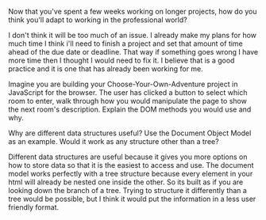 Now that you've spent a few weeks working on longer projects, how do you think you'll adapt to working in the professional world?

I don't think it will be too much of an issue. I already make my plans for how much time I think i'll need to finish a project and set that amount of time ahead of the due date or deadline. That way if something goes wrong I have more time then I thought I would need to fix it. I believe that is a good practice and it is one that has already been working for me.


Imagine you are building your Choose-Your-Own-Adventure project in JavaScript for the browser. The user has clicked a button to select which room to enter, walk through how you would manipulate the page to show the next room's description. Explain the DOM methods you would use and why.




Why are different data structures useful? Use the Document Object Model as an example. Would it work as any structure other than a tree?

Different data structures are useful because it gives you more options on how to store data so that it is the easiest to access and use. The document model works perfectly with a tree structure because every element in your html will already be nested one inside the other. So its built as if you are looking down the branch of a tree. Trying to structure it differently than a tree would be possible, but I think it would put the information in a less user friendly format.
